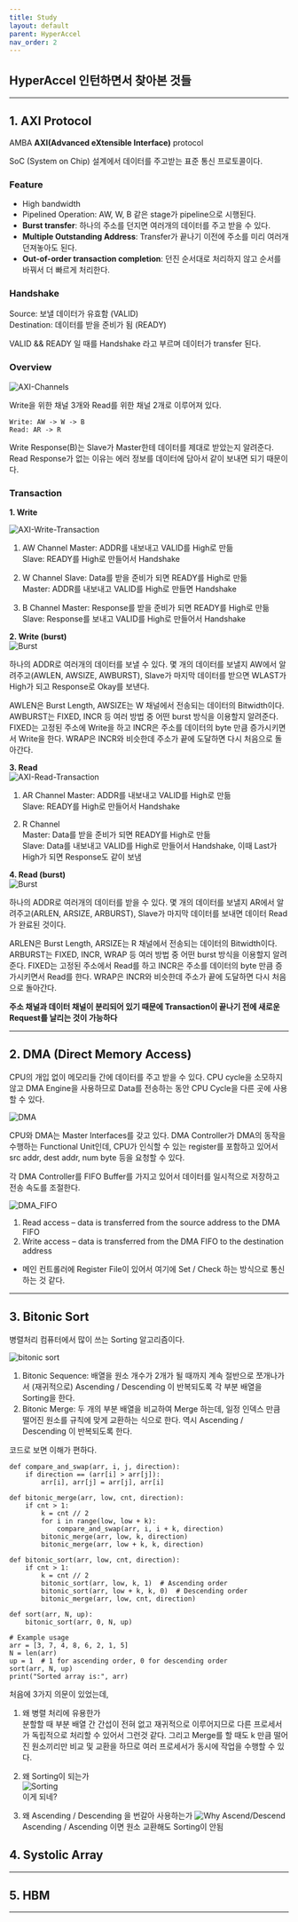 ```yaml
---
title: Study
layout: default
parent: HyperAccel
nav_order: 2
---
```


## HyperAccel 인턴하면서 찾아본 것들  

---

## 1. AXI Protocol  

AMBA **AXI(Advanced eXtensible Interface)** protocol  


SoC (System on Chip) 설계에서 데이터를 주고받는 표준 통신 프로토콜이다.

### **Feature**  
- High bandwidth  
- Pipelined Operation: AW, W, B 같은 stage가 pipeline으로 시행된다.    
- **Burst transfer**: 하나의 주소를 던지면 여러개의 데이터를 주고 받을 수 있다.  
- **Multiple Outstanding Address**: Transfer가 끝나기 이전에 주소를 미리 여러개 던져놓아도 된다.  
- **Out-of-order transaction completion**: 던진 순서대로 처리하지 않고 순서를 바꿔서 더 빠르게 처리한다.  


### **Handshake** 

Source: 보낼 데이터가 유효함 (VALID)  
Destination: 데이터를 받을 준비가 됨 (READY)

VALID && READY 일 때를 Handshake 라고 부르며 데이터가 transfer 된다.  



### **Overview**  
![AXI-Channels](../images/axi-channels.png)  


Write을 위한 채널 3개와 Read를 위한 채널 2개로 이루어져 있다.
```
Write: AW -> W -> B  
Read: AR -> R
```
Write Response(B)는 Slave가 Master한테 데이터를 제대로 받았는지 알려준다. Read Response가 없는 이유는 에러 정보를 데이터에 담아서 같이 보내면 되기 때문이다.  


### **Transaction**  

**1. Write**  

![AXI-Write-Transaction](../images/write-transaction.png)

1. AW Channel
Master: ADDR를 내보내고 VALID를 High로 만듦  
Slave: READY를 High로 만들어서 Handshake  

2. W Channel
Slave: Data를 받을 준비가 되면 READY를 High로 만듦  
Master: ADDR를 내보내고 VALID를 High로 만들면 Handshake  

3. B Channel
Master: Response를 받을 준비가 되면 READY를 High로 만듦  
Slave: Response를 보내고 VALID를 High로 만들어서 Handshake  

**2. Write (burst)**  
![Burst](../images/write-transaction-multiple-data-items.png)

하나의 ADDR로 여러개의 데이터를 보낼 수 있다. 몇 개의 데이터를 보낼지 AW에서 알려주고(AWLEN, AWSIZE, AWBURST), Slave가 마지막 데이터를 받으면 WLAST가 High가 되고 Response로 Okay를 보낸다.  

AWLEN은 Burst Length, AWSIZE는 W 채널에서 전송되는 데이터의 Bitwidth이다. AWBURST는 FIXED, INCR 등 여러 방법 중 어떤 burst 방식을 이용할지 알려준다. FIXED는 고정된 주소에 Write을 하고 INCR은 주소를 데이터의 byte 만큼 증가시키면서 Write을 한다. WRAP은 INCR와 비슷한데 주소가 끝에 도달하면 다시 처음으로 돌아간다.  

**3. Read**  
![AXI-Read-Transaction](../images/read-transaction.png)  

1. AR Channel
Master: ADDR를 내보내고 VALID를 High로 만듦  
Slave: READY를 High로 만들어서 Handshake  

2. R Channel  
Master: Data를 받을 준비가 되면 READY를 High로 만듦  
Slave: Data를 내보내고 VALID를 High로 만들어서 Handshake, 이때 Last가 High가 되면 Response도 같이 보냄  

**4. Read (burst)**  
![Burst](../images/read-transaction-multiple-data-items.png)

하나의 ADDR로 여러개의 데이터를 받을 수 있다. 몇 개의 데이터를 보낼지 AR에서 알려주고(ARLEN, ARSIZE, ARBURST), Slave가 마지막 데이터를 보내면 데이터 Read가 완료된 것이다.   

ARLEN은 Burst Length, ARSIZE는 R 채널에서 전송되는 데이터의 Bitwidth이다. ARBURST는 FIXED, INCR, WRAP 등 여러 방법 중 어떤 burst 방식을 이용할지 알려준다. FIXED는 고정된 주소에서 Read를 하고 INCR은 주소를 데이터의 byte 만큼 증가시키면서 Read를 한다. WRAP은 INCR와 비슷한데 주소가 끝에 도달하면 다시 처음으로 돌아간다.  

**주소 채널과 데이터 채널이 분리되어 있기 때문에 Transaction이 끝나기 전에 새로운 Request를 날리는 것이 가능하다**  


---

## 2. DMA (Direct Memory Access)  

CPU의 개입 없이 메모리들 간에 데이터를 주고 받을 수 있다. CPU cycle을 소모하지 않고 DMA Engine을 사용하므로 Data를 전송하는 동안 CPU Cycle을 다른 곳에 사용할 수 있다.  

![DMA](../images/DMA_block_diagram-1.jpg)

CPU와 DMA는 Master Interfaces를 갖고 있다. DMA Controller가 DMA의 동작을 수행하는 Functional Unit인데, CPU가 인식할 수 있는 register를 포함하고 있어서 src addr, dest addr, num byte 등을 요청할 수 있다.  

각 DMA Controller를 FIFO Buffer를 가지고 있어서 데이터를 일시적으로 저장하고 전송 속도를 조절한다.  

![DMA_FIFO](../images/DMA_two_part_transfer-600x171.jpg)

1. Read access – data is transferred from the source address to the DMA FIFO
2. Write access – data is transferred from the DMA FIFO to the destination address

+ 메인 컨트롤러에 Register File이 있어서 여기에 Set / Check 하는 방식으로 통신하는 것 같다.  


---

## 3. Bitonic Sort  

병렬처리 컴퓨터에서 많이 쓰는 Sorting 알고리즘이다.  

![bitonic sort](../images/bitonic_sort_architecture.png)


1. Bitonic Sequence: 배열을 원소 개수가 2개가 될 때까지 계속 절반으로 쪼개나가서 (재귀적으로) Ascending / Descending 이 반복되도록 각 부분 배열을 Sorting을 한다.  
2. Bitonic Merge: 두 개의 부분 배열을 비교하여 Merge 하는데, 일정 인덱스 만큼 떨어진 원소를 규칙에 맞게 교환하는 식으로 한다. 역시 Ascending / Descending 이 반복되도록 한다.  

코드로 보면 이해가 편하다.  

```
def compare_and_swap(arr, i, j, direction):
    if direction == (arr[i] > arr[j]):
        arr[i], arr[j] = arr[j], arr[i]

def bitonic_merge(arr, low, cnt, direction):
    if cnt > 1:
        k = cnt // 2
        for i in range(low, low + k):
            compare_and_swap(arr, i, i + k, direction)
        bitonic_merge(arr, low, k, direction)
        bitonic_merge(arr, low + k, k, direction)

def bitonic_sort(arr, low, cnt, direction):
    if cnt > 1:
        k = cnt // 2
        bitonic_sort(arr, low, k, 1)  # Ascending order
        bitonic_sort(arr, low + k, k, 0)  # Descending order
        bitonic_merge(arr, low, cnt, direction)

def sort(arr, N, up):
    bitonic_sort(arr, 0, N, up)

# Example usage
arr = [3, 7, 4, 8, 6, 2, 1, 5]
N = len(arr)
up = 1  # 1 for ascending order, 0 for descending order
sort(arr, N, up)
print("Sorted array is:", arr)

```

처음에 3가지 의문이 있었는데,

1. 왜 병렬 처리에 유용한가  
 분할할 때 부분 배열 간 간섭이 전혀 없고 재귀적으로 이루어지므로 다른 프로세서가 독립적으로 처리할 수 있어서 그런것 같다. 그리고 Merge를 할 때도 k 만큼 떨어진 원소끼리만 비교 및 교환을 하므로 여러 프로세서가 동시에 작업을 수행할 수 있다.  

2. 왜 Sorting이 되는가  
 ![Sorting](../images/sort.jpg)  
 이게 되네?

3. 왜 Ascending / Descending 을 번갈아 사용하는가
 ![Why Ascend/Descend](../images/ascend.jpg)  
 Ascending / Ascending 이면 원소 교환해도 Sorting이 안됨



## 4. Systolic Array  

---

## 5. HBM  


---



